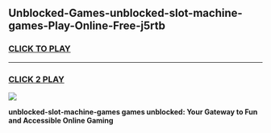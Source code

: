 
## Unblocked-Games-unblocked-slot-machine-games-Play-Online-Free-j5rtb
<h3>
<a href="https://premium76.site?title=unblocked-slot-machine-games&ref=26A">CLICK TO PLAY</a></h3>
<hr>

<h3>
<a href="https://premium76.site?title=unblocked-slot-machine-games&ref=26A">CLICK 2 PLAY</a>
  
</h3>

<a href="https://premium76.site?title=unblocked-slot-machine-games&ref=26A"><img src="https://clearcache.store/games.png"></a>


**unblocked-slot-machine-games games unblocked: Your Gateway to Fun and Accessible Online Gaming**
